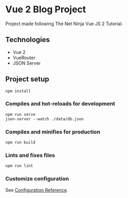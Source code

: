 # Vue 2 Blog Project

Project made following The Net Ninja Vue JS 2 Tutorial.

## Technologies

- Vue 2
- VueRouter
- JSON Server

## Project setup
```
npm install
```

### Compiles and hot-reloads for development
```
npm run serve
json-server --watch ./data/db.json
```

### Compiles and minifies for production
```
npm run build
```

### Lints and fixes files
```
npm run lint
```

### Customize configuration
See [Configuration Reference](https://cli.vuejs.org/config/).
